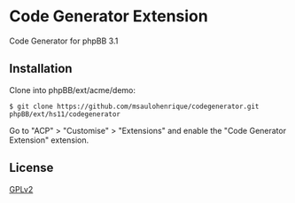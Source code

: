 # Code Generator Extension
Code Generator for phpBB 3.1

## Installation

Clone into phpBB/ext/acme/demo:

    $ git clone https://github.com/msaulohenrique/codegenerator.git phpBB/ext/hs11/codegenerator

Go to "ACP" > "Customise" > "Extensions" and enable the "Code Generator Extension" extension.

## License
[GPLv2](LICENSE)
